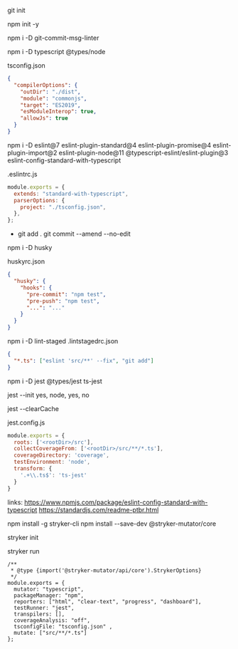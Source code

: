 git init

npm init -y

npm i -D git-commit-msg-linter

npm i -D typescript @types/node

tsconfig.json

```json
{
  "compilerOptions": {
    "outDir": "./dist",
    "module": "commonjs",
    "target": "ES2019",
    "esModuleInterop": true,
    "allowJs": true
  }
}
```

npm i -D eslint@7 eslint-plugin-standard@4 eslint-plugin-promise@4 eslint-plugin-import@2 eslint-plugin-node@11 @typescript-eslint/eslint-plugin@3 eslint-config-standard-with-typescript

.eslintrc.js

```javascript
module.exports = {
  extends: "standard-with-typescript",
  parserOptions: {
    project: "./tsconfig.json",
  },
};
```

- git add .
  git commit --amend --no-edit

npm i -D husky

huskyrc.json

```json
{
  "husky": {
    "hooks": {
      "pre-commit": "npm test",
      "pre-push": "npm test",
      "...": "..."
    }
  }
}
```

npm i -D lint-staged
.lintstagedrc.json

```json
{
  "*.ts": ["eslint 'src/**' --fix", "git add"]
}
```

npm i -D jest @types/jest ts-jest

jest --init
yes, node, yes, no

jest --clearCache

jest.config.js

```javascript
module.exports = {
  roots: ['<rootDir>/src'],
  collectCoverageFrom: ['<rootDir>/src/**/*.ts'],
  coverageDirectory: 'coverage',
  testEnvironment: 'node',
  transform: {
    '.+\\.ts$': 'ts-jest'
  }
}
```

links:
https://www.npmjs.com/package/eslint-config-standard-with-typescript
https://standardjs.com/readme-ptbr.html


npm install -g stryker-cli
npm install --save-dev @stryker-mutator/core

stryker init

stryker run

```
/**
 * @type {import('@stryker-mutator/api/core').StrykerOptions}
 */
module.exports = {
  mutator: "typescript",
  packageManager: "npm",
  reporters: ["html", "clear-text", "progress", "dashboard"],
  testRunner: "jest",
  transpilers: [],
  coverageAnalysis: "off",
  tsconfigFile: "tsconfig.json" ,
  mutate: ["src/**/*.ts"]
};
```

